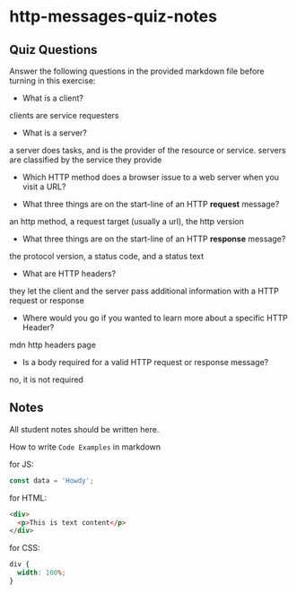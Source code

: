 # http-messages-quiz-notes

## Quiz Questions

Answer the following questions in the provided markdown file before turning in this exercise:

- What is a client?

clients are service requesters

- What is a server?

a server does tasks, and is the provider of the resource or service. servers are classified by the service they provide

- Which HTTP method does a browser issue to a web server when you visit a URL?

- What three things are on the start-line of an HTTP **request** message?

an http method, a request target (usually a url), the http version

- What three things are on the start-line of an HTTP **response** message?

the protocol version, a status code, and a status text

- What are HTTP headers?

they let the client and the server pass additional information with a HTTP request or response

- Where would you go if you wanted to learn more about a specific HTTP Header?

mdn http headers page

- Is a body required for a valid HTTP request or response message?

no, it is not required

## Notes

All student notes should be written here.

How to write `Code Examples` in markdown

for JS:

```javascript
const data = 'Howdy';
```

for HTML:

```html
<div>
  <p>This is text content</p>
</div>
```

for CSS:

```css
div {
  width: 100%;
}
```
